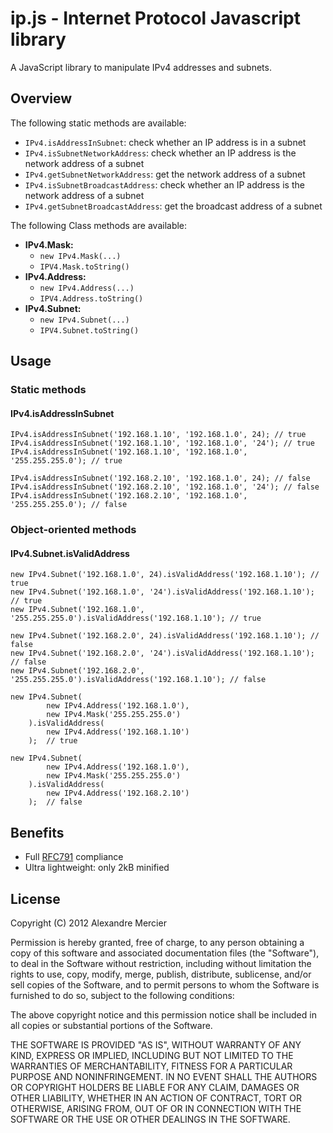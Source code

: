 ip.js - Internet Protocol Javascript library
============================================


A JavaScript library to manipulate IPv4 addresses and subnets.


Overview
--------

The following static methods are available:

   * `IPv4.isAddressInSubnet`: check whether an IP address is in a subnet
   * `IPv4.isSubnetNetworkAddress`: check whether an IP address is the network address of a subnet
   * `IPv4.getSubnetNetworkAddress`: get the network address of a subnet
   * `IPv4.isSubnetBroadcastAddress`: check whether an IP address is the network address of a subnet
   * `IPv4.getSubnetBroadcastAddress`: get the broadcast address of a subnet



The following Class methods are available:

   * **IPv4.Mask:**
       * `new IPv4.Mask(...)`
       * `IPV4.Mask.toString()`
   * **IPv4.Address:**
       * `new IPv4.Address(...)`
       * `IPV4.Address.toString()`
   * **IPv4.Subnet:**
       * `new IPv4.Subnet(...)`
       * `IPV4.Subnet.toString()`
       

Usage
-----

### Static methods ###

#### IPv4.isAddressInSubnet ####

```
IPv4.isAddressInSubnet('192.168.1.10', '192.168.1.0', 24); // true
IPv4.isAddressInSubnet('192.168.1.10', '192.168.1.0', '24'); // true
IPv4.isAddressInSubnet('192.168.1.10', '192.168.1.0', '255.255.255.0'); // true
```
```
IPv4.isAddressInSubnet('192.168.2.10', '192.168.1.0', 24); // false
IPv4.isAddressInSubnet('192.168.2.10', '192.168.1.0', '24'); // false
IPv4.isAddressInSubnet('192.168.2.10', '192.168.1.0', '255.255.255.0'); // false
```



### Object-oriented methods ###


#### IPv4.Subnet.isValidAddress ####

```
new IPv4.Subnet('192.168.1.0', 24).isValidAddress('192.168.1.10'); // true
new IPv4.Subnet('192.168.1.0', '24').isValidAddress('192.168.1.10'); // true
new IPv4.Subnet('192.168.1.0', '255.255.255.0').isValidAddress('192.168.1.10'); // true
```
```
new IPv4.Subnet('192.168.2.0', 24).isValidAddress('192.168.1.10'); // false
new IPv4.Subnet('192.168.2.0', '24').isValidAddress('192.168.1.10'); // false
new IPv4.Subnet('192.168.2.0', '255.255.255.0').isValidAddress('192.168.1.10'); // false
```
```
new IPv4.Subnet(
		new IPv4.Address('192.168.1.0'),
		new IPv4.Mask('255.255.255.0')
	).isValidAddress(
		new IPv4.Address('192.168.1.10')
	);  // true
```
```
new IPv4.Subnet(
		new IPv4.Address('192.168.1.0'),
		new IPv4.Mask('255.255.255.0')
	).isValidAddress(
		new IPv4.Address('192.168.2.10')
	);  // false
```


Benefits
--------

   - Full [RFC791](1) compliance
   - Ultra lightweight: only 2kB minified


License
-------

Copyright (C) 2012 Alexandre Mercier

Permission is hereby granted, free of charge, to any person obtaining a copy of
this software and associated documentation files (the "Software"), to deal in
the Software without restriction, including without limitation the rights to
use, copy, modify, merge, publish, distribute, sublicense, and/or sell copies
of the Software, and to permit persons to whom the Software is furnished to do
so, subject to the following conditions:

The above copyright notice and this permission notice shall be included in all
copies or substantial portions of the Software.

THE SOFTWARE IS PROVIDED "AS IS", WITHOUT WARRANTY OF ANY KIND, EXPRESS OR
IMPLIED, INCLUDING BUT NOT LIMITED TO THE WARRANTIES OF MERCHANTABILITY, FITNESS
FOR A PARTICULAR PURPOSE AND NONINFRINGEMENT. IN NO EVENT SHALL THE AUTHORS OR
COPYRIGHT HOLDERS BE LIABLE FOR ANY CLAIM, DAMAGES OR OTHER LIABILITY, WHETHER
IN AN ACTION OF CONTRACT, TORT OR OTHERWISE, ARISING FROM, OUT OF OR IN
CONNECTION WITH THE SOFTWARE OR THE USE OR OTHER DEALINGS IN THE SOFTWARE.


[1]: (http://tools.ietf.org/html/rfc791)
